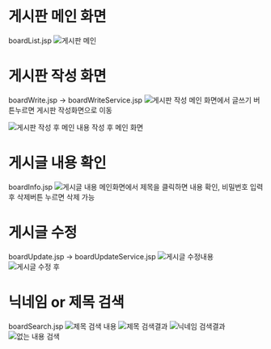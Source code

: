 # 게시판 메인 화면
boardList.jsp
![게시판 메인](https://user-images.githubusercontent.com/65995264/226337776-0609b417-bb57-4f12-a090-0826ebb09342.jpg)

# 게시판 작성 화면
boardWrite.jsp -> boardWriteService.jsp
![게시판 작성](https://user-images.githubusercontent.com/65995264/226337887-c699e82c-02cf-48d7-be72-0058ec6f738e.jpg)
메인 화면에서 글쓰기 버튼누르면 게시판 작성화면으로 이동

![게시판 작성 후 메인](https://user-images.githubusercontent.com/65995264/226338011-fe6bb712-e085-419a-8085-da653c39aae9.jpg)
내용 작성 후 메인 화면

# 게시글 내용 확인
boardInfo.jsp
![게시글 내용](https://user-images.githubusercontent.com/65995264/226338320-78e60f75-8076-4ca1-81bb-612b9ac0d206.jpg)
메인화면에서 제목을 클릭하면 내용 확인, 비밀번호 입력 후 삭제버튼 누르면 삭제 가능

# 게시글 수정
boardUpdate.jsp -> boardUpdateService.jsp
![게시글 수정내용](https://user-images.githubusercontent.com/65995264/226338735-3e3047a2-5622-497b-95cc-61df028e28bc.jpg)
![게시글 수정 후](https://user-images.githubusercontent.com/65995264/226338785-bc514dcf-d1ae-4587-8a21-d63dfec952c9.jpg)

# 닉네임 or 제목 검색
boardSearch.jsp
![제목 검색 내용](https://user-images.githubusercontent.com/65995264/226340144-f98bd56c-8d3f-4637-83d4-fcd6aa0bacab.jpg)
![제목 검색결과](https://user-images.githubusercontent.com/65995264/226340170-1b9b538d-b3e7-4633-96ad-6a2a8ea93e27.jpg)
![닉네임 검색결과](https://user-images.githubusercontent.com/65995264/226340200-f0fdcc06-c012-432b-93af-9eefe073cb3c.png)
![없는 내용 검색](https://user-images.githubusercontent.com/65995264/226340229-0c584df5-40d1-454e-9574-1d39dddf2210.jpg)
